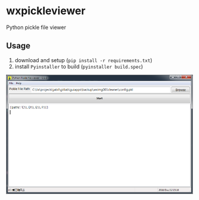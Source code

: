 # wxpickleviewer
Python pickle file viewer

## Usage
1. download and setup (`pip install -r requirements.txt`)
2. install `Pyinstaller` to build (`pyinstaller build.spec`)

![Main Window](main.png)
